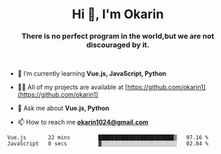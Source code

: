 <h1 align="center">Hi 👋, I'm Okarin</h1>
<h3 align="center">There is no perfect program in the world,but we are not discouraged by it.</h3>
<br>

- 🌱 I’m currently learning **Vue.js, JavaScript, Python**

- 👨‍💻 All of my projects are available at [https://github.com/okarin1](https://github.com/okarin1)

- 💬 Ask me about **Vue.js, Python**

- 📫 How to reach me **okarin1024@gmail.com**

<!--START_SECTION:waka-->

```text
Vue.js       22 mins         ████████████████████████▒   97.16 %
JavaScript   0 secs          ▓░░░░░░░░░░░░░░░░░░░░░░░░   02.84 %
```

<!--END_SECTION:waka-->

